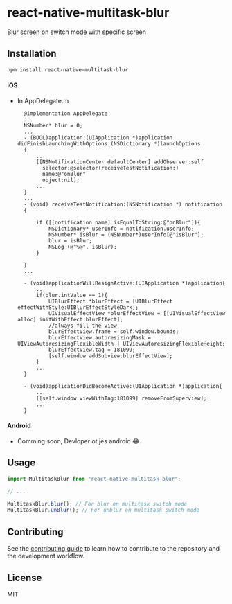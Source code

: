 # react-native-multitask-blur

Blur screen on switch mode with specific screen

## Installation

```sh
npm install react-native-multitask-blur
```
#### iOS
* In AppDelegate.m
  ```
    @implementation AppDelegate
    ...
    NSNumber* blur = 0;
    ...
    - (BOOL)application:(UIApplication *)application didFinishLaunchingWithOptions:(NSDictionary *)launchOptions
    {
        ...
        [[NSNotificationCenter defaultCenter] addObserver:self
          selector:@selector(receiveTestNotification:)
          name:@"onBlur"
          object:nil];
        ...
    }
    ...
    - (void) receiveTestNotification:(NSNotification *) notification
    {

        if ([[notification name] isEqualToString:@"onBlur"]){
            NSDictionary* userInfo = notification.userInfo;
            NSNumber* isBlur = (NSNumber*)userInfo[@"isBlur"];
            blur = isBlur;
            NSLog (@"%@", isBlur);
        }
            
    }
    ...
    
    - (void)applicationWillResignActive:(UIApplication *)application{
        ...
        if(blur.intValue == 1){
            UIBlurEffect *blurEffect = [UIBlurEffect effectWithStyle:UIBlurEffectStyleDark];
            UIVisualEffectView *blurEffectView = [[UIVisualEffectView alloc] initWithEffect:blurEffect];
            //always fill the view
            blurEffectView.frame = self.window.bounds;
            blurEffectView.autoresizingMask = UIViewAutoresizingFlexibleWidth | UIViewAutoresizingFlexibleHeight;
            blurEffectView.tag = 181099;
            [self.window addSubview:blurEffectView];
        }
        ...
    }

    - (void)applicationDidBecomeActive:(UIApplication *)application{
        ...
        [[self.window viewWithTag:181099] removeFromSuperview];
        ...
    }
  ```

#### Android
* Comming soon, Devloper ot jes android 😂.
## Usage

```js
import MultitaskBlur from "react-native-multitask-blur";

// ...

MultitaskBlur.blur(); // For blur on multitask switch mode
MultitaskBlur.unBlur(); // For unblur on multitask switch mode
```

## Contributing

See the [contributing guide](CONTRIBUTING.md) to learn how to contribute to the repository and the development workflow.

## License

MIT
